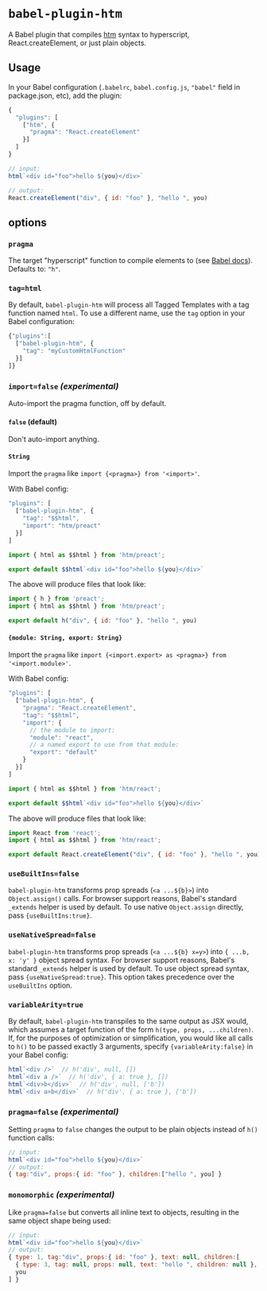 # `babel-plugin-htm`

A Babel plugin that compiles [htm] syntax to hyperscript, React.createElement, or just plain objects.

## Usage

In your Babel configuration (`.babelrc`, `babel.config.js`, `"babel"` field in package.json, etc), add the plugin:

```js
{
  "plugins": [
    ["htm", {
      "pragma": "React.createElement"
    }]
  ]
}
```

```js
// input:
html`<div id="foo">hello ${you}</div>`

// output:
React.createElement("div", { id: "foo" }, "hello ", you)
```

## options

### `pragma`

The target "hyperscript" function to compile elements to (see [Babel docs]).
Defaults to: `"h"`.

### `tag=html`

By default, `babel-plugin-htm` will process all Tagged Templates with a tag function named `html`. To use a different name, use the `tag` option in your Babel configuration:

```js
{"plugins":[
  ["babel-plugin-htm", {
    "tag": "myCustomHtmlFunction"
  }]
]}
```

### `import=false` _(experimental)_

Auto-import the pragma function, off by default.

#### `false` (default)

Don't auto-import anything.

#### `String`

Import the `pragma` like `import {<pragma>} from '<import>'`.

With Babel config:
```js
"plugins": [
  ["babel-plugin-htm", {
    "tag": "$$html",
    "import": "htm/preact"
  }]
]
```

```js
import { html as $$html } from 'htm/preact';

export default $$html`<div id="foo">hello ${you}</div>`
```

The above will produce files that look like:

```js
import { h } from 'preact';
import { html as $$html } from 'htm/preact';

export default h("div", { id: "foo" }, "hello ", you)
```

#### `{module: String, export: String}`

Import the `pragma` like `import {<import.export> as <pragma>} from '<import.module>'`.

With Babel config:
```js
"plugins": [
  ["babel-plugin-htm", {
    "pragma": "React.createElement",
    "tag": "$$html",
    "import": {
      // the module to import:
      "module": "react",
      // a named export to use from that module:
      "export": "default"
    }
  }]
]
```

```js
import { html as $$html } from 'htm/react';

export default $$html`<div id="foo">hello ${you}</div>`
```

The above will produce files that look like:

```js
import React from 'react';
import { html as $$html } from 'htm/react';

export default React.createElement("div", { id: "foo" }, "hello ", you)
```

### `useBuiltIns=false`

`babel-plugin-htm` transforms prop spreads (`<a ...${b}>`) into `Object.assign()` calls. For browser support reasons, Babel's standard `_extends` helper is used by default. To use native `Object.assign` directly, pass `{useBuiltIns:true}`.

### `useNativeSpread=false`

`babel-plugin-htm` transforms prop spreads (`<a ...${b} x=y>`) into `{ ...b, x: 'y' }` object spread syntax. For browser support reasons, Babel's standard `_extends` helper is used by default. To use object spread syntax, pass `{useNativeSpread:true}`. This option takes precedence over the `useBuiltIns` option.

### `variableArity=true`

By default, `babel-plugin-htm` transpiles to the same output as JSX would, which assumes a target function of the form `h(type, props, ...children)`. If, for the purposes of optimization or simplification, you would like all calls to `h()` to be passed exactly 3 arguments, specify `{variableArity:false}` in your Babel config:

```js
html`<div />`  // h('div', null, [])
html`<div a />`  // h('div', { a: true }, [])
html`<div>b</div>`  // h('div', null, ['b'])
html`<div a>b</div>`  // h('div', { a: true }, ['b'])
```

### `pragma=false` _(experimental)_

Setting `pragma` to `false` changes the output to be plain objects instead of `h()` function calls:

```js
// input:
html`<div id="foo">hello ${you}</div>`
// output:
{ tag:"div", props:{ id: "foo" }, children:["hello ", you] }
```

### `monomorphic` _(experimental)_

Like `pragma=false` but converts all inline text to objects, resulting in the same object shape being used:

```js
// input:
html`<div id="foo">hello ${you}</div>`
// output:
{ type: 1, tag:"div", props:{ id: "foo" }, text: null, children:[
  { type: 3, tag: null, props: null, text: "hello ", children: null },
  you
] }
```


[htm]: https://github.com/developit/htm
[Babel docs]: https://babeljs.io/docs/en/babel-plugin-transform-react-jsx#pragma
